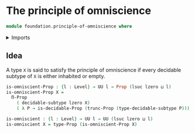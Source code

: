 # The principle of omniscience

```agda
module foundation.principle-of-omniscience where
```

<details><summary>Imports</summary>

```agda
open import foundation.decidable-subtypes
open import foundation.propositional-truncations

open import foundation-core.decidable-propositions
open import foundation-core.propositions
open import foundation-core.universe-levels
```

</details>

## Idea

A type `X` is said to satisfy the principle of omniscience if every decidable subtype of `X` is either inhabited or empty.

```agda
is-omniscient-Prop : {l : Level} → UU l → Prop (lsuc lzero ⊔ l)
is-omniscient-Prop X =
  Π-Prop
    ( decidable-subtype lzero X)
    ( λ P → is-decidable-Prop (trunc-Prop (type-decidable-subtype P)))

is-omniscient : {l : Level} → UU l → UU (lsuc lzero ⊔ l)
is-omniscient X = type-Prop (is-omniscient-Prop X)
```
